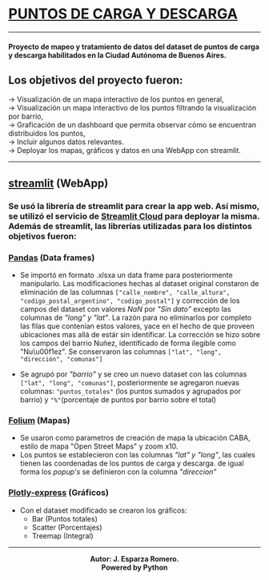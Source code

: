 # [PUNTOS DE CARGA Y DESCARGA][1]

<hr>

#### Proyecto de mapeo y tratamiento de datos del dataset de puntos de carga y descarga habilitados en la Ciudad Autónoma de Buenos Aires. 

## Los objetivos del proyecto fueron:
-> Visualización de un mapa interactivo de los puntos en general,   
-> Visualización un mapa interactivo de los puntos filtrando la visualización por barrio,  
-> Graficación de un dashboard que permita observar cómo se encuentran distribuidos los puntos,  
-> Incluir algunos datos relevantes.  
-> Deployar los mapas, gráficos y datos en una WebApp con streamlit.  

---

## [streamlit][st] (WebApp)
###  Se usó la librería de streamlit para crear la app web. Así mismo, se utilizó el servicio de [Streamlit Cloud][2] para deployar la misma. Además de streamlit, las librerías utilizadas para los distintos objetivos fueron:

### [Pandas][pd] (Data frames)
- Se importó en formato .xlsxa un data frame para posteriormente manipularlo. Las modificaciones hechas al dataset original constaron de eliminación de las columnas `["calle_nombre", "calle_altura", "codigo_postal_argentino", "codigo_postal"]` y corrección de los campos del dataset  con valores _NaN_ por _"Sin dato"_ excepto las columnas de _"long" y "lat"_. La razón para no eliminarlos por completo las filas que contenían estos valores, yace en el hecho de que proveen ubicaciones mas allá de estár sin identificar. La corrección se hizo sobre los campos del barrio Nuñez, identificado de forma ilegible como "Nu\u00f1ez". Se conservaron las columnas `["lat", "long", "dirección", "comunas"]`

- Se agrupó por _"barrio"_ y se creo un nuevo dataset con las columnas `["lat", "long", "comunas"]`,  posteriormente se agregaron nuevas columnas: `"puntos_totales"` (los puntos sumados y agrupados por barrio) y `"%"`(porcentaje de puntos por barrio sobre el total)

### [Folium][folium] (Mapas)
- Se usaron como parametros de creación de mapa la ubicación CABA, estilo de mapa "Open Street Maps" y zoom x10.
- Los puntos se establecieron con las columnas _"lat" y "long"_, las cuales tienen las coordenadas de los puntos de carga y descarga. de igual forma los _popup's_ se definieron con la columna _"direccion"_

### [Plotly-express][plx] (Gráficos)
- Con el dataset modificado se crearon los gráficos:
    - Bar (Puntos totales)
    - Scatter (Porcentajes)
    - Treemap (Integral)



[1]:https://puntos-carga-descarga-caba.streamlitapp.com/
[2]:https://streamlit.io/cloud
[st]:https://streamlit.io/
[pd]:https://pandas.pydata.org/
[folium]:https://python-visualization.github.io/folium/
[plx]:https://plotly.com/python/

---

<p align="center"><b>Autor:<b> J. Esparza Romero.<br><b>Powered by Python<b></p>